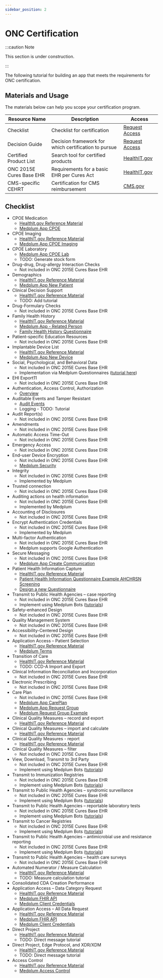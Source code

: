 ```yaml
---
sidebar_position: 2
---
```


# ONC Certification

:::caution Note

This section is under construction.

:::

The following tutorial for building an app that meets the requirements for ONC certification.

## Materials and Usage

The materials below can help you scope your certification program.

| Resource Name  | Description  | Access  |
|---|---|---|
| Checklist  | Checklist for certification  | [Request Access](https://docs.google.com/spreadsheets/d/1c4-Rd6_tveid-qrkPDZmD1FaA-fRQSI-/edit?usp=sharing&ouid=115651930576812038339&rtpof=true&sd=true)  |
| Decision Guide  | Decision framework for which certification to pursue   | [Request Access](https://chpl.healthit.gov/#/search)   |
| Certified Product List  | Search tool for certified products | [HealthIT.gov](https://chpl.healthit.gov/#/search)  |
| ONC 2015E Cures Base EHR  | Requirements for a basic EHR per Cures Act | [HealthIT.gov](https://www.healthit.gov/topic/certification-ehrs/2015-edition-test-method/2015-edition-cures-update-base-electronic-health-record-definition)  |
| CMS-specific CEHRT  | Certification for CMS reimbursement | [CMS.gov](https://www.cms.gov/Regulations-and-Guidance/Legislation/EHRIncentivePrograms/Certification)  |

## Checklist

- CPOE Medication
  - [HealthIt.gov Reference Material](https://www.healthit.gov/test-method/computerized-provider-order-entry-cpoe-medications)
  - [Medplum App CPOE](https://app.medplum.com/MedicationRequest/new)
- CPOE Imaging
  - [HealthIT.gov Reference Material](https://www.healthit.gov/test-method/computerized-provider-order-entry-cpoe-diagnostic-imaging)
  - [Medplum App CPOE Imaging](https://app.medplum.com/ImagingStudy/new)
- CPOE Laboratory
  - [Medplum App CPOE Lab](https://app.medplum.com/ServiceRequest/new)
  - TODO: Generate stock form
- Drug-drug, Drug-allergy Interaction Checks
  - Not included in ONC 2015E Cures Base EHR
- Demographics
  - [HealthIT.gov Reference Material](https://www.healthit.gov/test-method/demographics)
  - [Medplum App New Patient](https://app.medplum.com/Patient/new)
- Clinical Decision Support
  - [HealthIT.gov Reference Material](https://www.healthit.gov/test-method/clinical-decision-support-cds)
  - TODO: Add tutorial
- Drug-Formulary Checks
  - Not included in ONC 2015E Cures Base EHR
- Family Health History
  - [HealthIT.gov Reference Material](https://www.healthit.gov/test-method/family-health-history)
  - [Medplum App - Related Person](https://app.medplum.com/RelatedPerson/new)
  - [Family Health History Questionnaire](https://storybook.medplum.com/?path=/docs/medplum-questionnaireform--us-surgeon-general-family-health-portrait)
- Patient-specific Education Resources
  - Not included in ONC 2015E Cures Base EHR
- Implantable Device List
  - [HealthIT.gov Reference Material](https://www.healthit.gov/test-method/implantable-device-list)
  - [Medplum App New Device](https://app.medplum.com/Device/new)
- Social, Psychological, and Behavioral Data
  - Not included in ONC 2015E Cures Base EHR
  - Implementation via Medplum Questionnaires ([tutorial here](https://www.medplum.com/docs/tutorials/bots/bot-for-questionnaire-response))
- EHI Export11
  - Not included in ONC 2015E Cures Base EHR
- Authentication, Access Control, Authorization
  - [Overview](https://www.medplum.com/docs/tutorials/authentication-and-security)
- Auditable Events and Tamper Resistant
  - [Audit Events](https://app.medplum.com/AuditEvent)
  - Logging - TODO: Tutorial
- Audit Report(s)
  - Not included in ONC 2015E Cures Base EHR
- Amendments
  - Not included in ONC 2015E Cures Base EHR
- Automatic Access Time-Out
  - Not included in ONC 2015E Cures Base EHR
- Emergency Access
  - Not included in ONC 2015E Cures Base EHR
- End-user Device Encryption
  - Not included in ONC 2015E Cures Base EHR
  - [Medplum Security](https://www.medplum.com/security)
- Integrity
  - Not included in ONC 2015E Cures Base EHR
  - Implemented by Medplum
- Trusted connection
  - Not included in ONC 2015E Cures Base EHR
- Auditing actions on health information
  - Not included in ONC 2015E Cures Base EHR
  - Implemented by Medplum
- Accounting of Disclosures
  - Not included in ONC 2015E Cures Base EHR
- Encrypt Authentication Credentials
  - Not included in ONC 2015E Cures Base EHR
  - Implemented by Medplum
- Multi-factor Authentication
  - Not included in ONC 2015E Cures Base EHR
  - Medplum supports Google Authentication
- Secure Messaging
  - Not included in ONC 2015E Cures Base EHR
  - [Medplum App Create Communication](https://app.medplum.com/Communication/new)
- Patient Health Information Capture
  - [HealthIT.gov Reference Material](https://www.healthit.gov/test-method/patient-health-information-capture)
  - [Patient Health Information Questionnaire Example AHCHRSN Screening](https://storybook.medplum.com/?path=/docs/medplum-questionnaireform--ahchrsn-screening)
  - [Design a new Questionnaire](https://app.medplum.com/Questionnaire/new)
- Transmit to Public Health Agencies – case reporting
  - Not included in ONC 2015E Cures Base EHR
  - Implement using Medplum Bots ([tutorials](https://www.medplum.com/docs/tutorials/bots))
- Safety-enhanced Design
  - Not included in ONC 2015E Cures Base EHR
- Quality Management System
  - Not included in ONC 2015E Cures Base EHR
- Accessibility-Centered Design
  - Not included in ONC 2015E Cures Base EHR
- Application Access – Patient Selection
  - [HealthIT.gov Reference Material](https://www.healthit.gov/test-method/application-access-patient-selection)
  - [Medplum Terms](https://www.medplum.com/terms)
- Transition of Care
  - [HealthIT.gov Reference Material](https://www.healthit.gov/test-method/transitions-care)
  - TODO: CCD-A Import and Export
- Clinical Information Reconciliation and Incorporation
  - Not included in ONC 2015E Cures Base EHR
- Electronic Prescribing
  - Not included in ONC 2015E Cures Base EHR
- Care Plan
  - Not included in ONC 2015E Cures Base EHR
  - [Medplum App CarePlan](https://app.medplum.com/CarePlan)
  - [Medplum App Request Group](https://app.medplum.com/RequestGroup)
  - [Medplum Request Group Example](https://storybook.medplum.com/?path=/docs/medplum-requestgroupdisplay--simple)
- Clinical Quality Measures – record and export
  - [HealthIT.gov Reference Material](https://www.healthit.gov/test-method/clinical-quality-measures-cqms-record-and-export)
- Clinical Quality Measures – import and calculate
  - [HealthIT.gov Reference Material](https://www.healthit.gov/test-method/clinical-quality-measures-cqms-import-and-calculate)
- Clinical Quality Measures - report
  - [HealthIT.gov Reference Material](https://www.healthit.gov/test-method/clinical-quality-measures-cqms-report)
- Clinical Quality Measures – filter
  - Not included in ONC 2015E Cures Base EHR
- View, Download, Transmit to 3rd Party
  - Not included in ONC 2015E Cures Base EHR
  - Implement using Medplum Bots ([tutorials](https://www.medplum.com/docs/tutorials/bots))
- Transmit to Immunization Registries
  - Not included in ONC 2015E Cures Base EHR
  - Implement using Medplum Bots ([tutorials](https://www.medplum.com/docs/tutorials/bots))
- Transmit to Public Health Agencies – syndromic surveillance
  - Not included in ONC 2015E Cures Base EHR
  - Implement using Medplum Bots ([tutorials](https://www.medplum.com/docs/tutorials/bots))
- Transmit to Public Health Agencies – reportable laboratory tests
  - Not included in ONC 2015E Cures Base EHR
  - Implement using Medplum Bots ([tutorials](https://www.medplum.com/docs/tutorials/bots))
- Transmit to Cancer Registries
  - Not included in ONC 2015E Cures Base EHR
  - Implement using Medplum Bots ([tutorials](https://www.medplum.com/docs/tutorials/bots))
- Transmit to Public Health Agencies – antimicrobial use and resistance reporting
  - Not included in ONC 2015E Cures Base EHR
  - Implement using Medplum Bots ([tutorials](https://www.medplum.com/docs/tutorials/bots))
- Transmit to Public Health Agencies – health care surveys
  - Not included in ONC 2015E Cures Base EHR
- Automated Numerator / Measure Calculation
  - [HealthIT.gov Reference Material](https://www.healthit.gov/test-method/automated-numerator-recording)
  - TODO: Measure calculation tutorial
- Consolidated CDA Creation Performance
- Application Access – Data Category Request
  - [HealthIT.gov Reference Material](https://www.healthit.gov/test-method/application-access-data-category-request)
  - [Medplum FHIR API](https://www.medplum.com/docs/api/fhir/resources)
  - [Medplum Client Credentials](https://app.medplum.com/admin/clients)
- Application Access – All Data Request
  - [HealthIT.gov Reference Material](https://www.healthit.gov/test-method/application-access-all-data-request)
  - [Medplum FHIR API](https://www.medplum.com/docs/api/fhir/resources)
  - [Medplum Client Credentials](https://app.medplum.com/admin/clients)
- Direct Project
  - [HealthIT.gov Reference Material](https://www.healthit.gov/test-method/direct-project)
  - TODO: Direct message tutorial
- Direct Project, Edge Protocol, and XDR/XDM
  - [HealthIT.gov Reference Material](https://www.healthit.gov/test-method/direct-project)
  - TODO: Direct message tutorial
- Access Control
  - [HealthIT.gov Reference Material](https://www.healthit.gov/test-method/authentication-access-control-authorization)
  - [Medplum Access Control](https://www.medplum.com/docs/tutorials/security/access-control)
